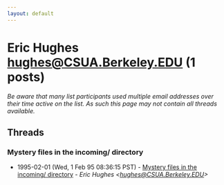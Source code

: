 ```yaml
---
layout: default
---
```


# Eric Hughes <hughes@CSUA.Berkeley.EDU> (1 posts)

_Be aware that many list participants used multiple email addresses over their time active on the list. As such this page may not contain all threads available._

## Threads

### Mystery files in the incoming/ directory
+ 1995-02-01 (Wed, 1 Feb 95 08:36:15 PST) - [Mystery files in the incoming/ directory](/archive/1995/02/2fc6aa6d8ce7ef2d9a78981d3010f194db4ec9bccb5893b8660290b18127ce46) - _Eric Hughes \<hughes@CSUA.Berkeley.EDU\>_

